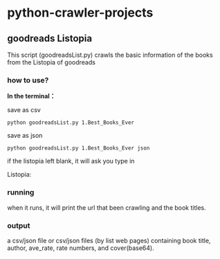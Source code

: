 # python-crawler-projects

## goodreads Listopia

This script (goodreadsList.py) crawls the basic information of the books from the Listopia of goodreads

### how to use?

**In the terminal：**

save as csv
```
python goodreadsList.py 1.Best_Books_Ever
```
save as json
```
python goodreadsList.py 1.Best_Books_Ever json
```

if the listopia left blank, it will ask you type in

Listopia: 

### running 

when it runs, it will print the url that been crawling and the book titles. 

### output

a csv/json file or csv/json files (by list web pages) containing book title, author, ave_rate, rate numbers, and cover(base64).
